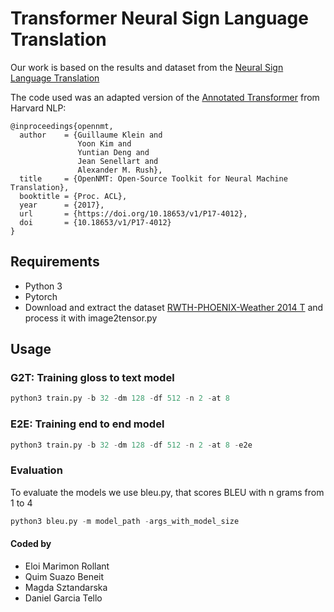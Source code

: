 # Transformer Neural Sign Language Translation

Our work is based on the results and dataset from the [Neural Sign Language Translation](https://www-i6.informatik.rwth-aachen.de/publications/download/1064/CamgozCihanHadfieldSimonKollerOscarNeyHermannBowdenRichard--NeuralSignLanguageTranslation--2018.pdf)

The code used was an adapted version of the [Annotated Transformer](https://nlp.seas.harvard.edu/2018/04/03/attention.html) from Harvard NLP:

```
@inproceedings{opennmt,
  author    = {Guillaume Klein and
               Yoon Kim and
               Yuntian Deng and
               Jean Senellart and
               Alexander M. Rush},
  title     = {OpenNMT: Open-Source Toolkit for Neural Machine Translation},
  booktitle = {Proc. ACL},
  year      = {2017},
  url       = {https://doi.org/10.18653/v1/P17-4012},
  doi       = {10.18653/v1/P17-4012}
}
```

## Requirements
- Python 3
- Pytorch 
- Download and extract the dataset [RWTH-PHOENIX-Weather 2014 T](https://www-i6.informatik.rwth-aachen.de/~koller/RWTH-PHOENIX-2014-T/) and process it with image2tensor.py

## Usage 

### G2T: Training gloss to text model  

```python
python3 train.py -b 32 -dm 128 -df 512 -n 2 -at 8
```
### E2E: Training end to end model 

```python
python3 train.py -b 32 -dm 128 -df 512 -n 2 -at 8 -e2e
```

### Evaluation

To evaluate the models we use bleu.py, that scores BLEU with n grams from 1 to 4

```python
python3 bleu.py -m model_path -args_with_model_size
```

#### Coded by
- Eloi Marimon Rollant
- Quim Suazo Beneit
- Magda Sztandarska
- Daniel Garcia Tello


